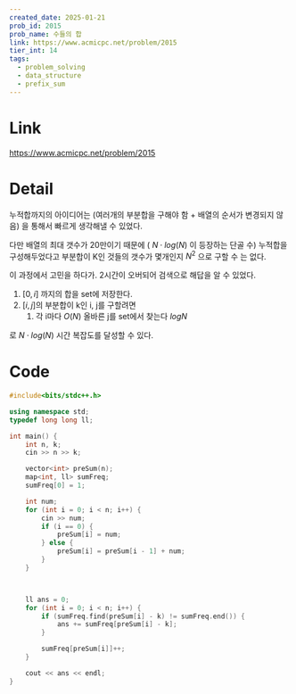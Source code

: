 ```yaml
---
created_date: 2025-01-21
prob_id: 2015
prob_name: 수들의 합
link: https://www.acmicpc.net/problem/2015
tier_int: 14
tags:
  - problem_solving
  - data_structure
  - prefix_sum
---
```


# Link
https://www.acmicpc.net/problem/2015


# Detail
누적합까지의 아이디어는
(여러개의 부분합을 구해야 함 + 배열의 순서가 변경되지 않음)
을 통해서 빠르게 생각해낼 수 있었다.

다만 배열의 최대 갯수가 20만이기 때문에 ( $N \cdot log(N)$ 이 등장하는 단골 수)
누적합을 구성해두었다고 부분합이 K인 것들의 갯수가 몇개인지 $N^{2}$ 으로 구할 수 는 없다.

이 과정에서 고민을 하다가. 2시간이 오버되어 검색으로 해답을 알 수 있었다.

1. $[0, i]$ 까지의 합을 set에 저장한다.
2. $[i, j]$의 부분합이 k인 i, j를 구할려면
	1. 각 i마다 $O(N)$ 올바른 j를 set에서 찾는다 $log N$

로 $N \cdot log(N)$ 시간 복잡도를 달성할 수 있다.
# Code
```cpp
#include<bits/stdc++.h>

using namespace std;
typedef long long ll;

int main() {
	int n, k;
	cin >> n >> k;

	vector<int> preSum(n);
	map<int, ll> sumFreq;
	sumFreq[0] = 1;

	int num;
	for (int i = 0; i < n; i++) {
		cin >> num;
		if (i == 0) {
			preSum[i] = num;
		} else {
			preSum[i] = preSum[i - 1] + num;
		}
	}



	ll ans = 0;
	for (int i = 0; i < n; i++) {
		if (sumFreq.find(preSum[i] - k) != sumFreq.end()) {
			ans += sumFreq[preSum[i] - k];
		}

		sumFreq[preSum[i]]++;
	}

	cout << ans << endl;
}

```
